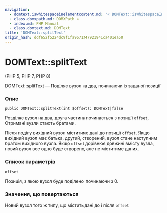 ```yaml
---
navigation:
  - domtext.iswhitespaceinelementcontent.md: '« DOMText::isWhitespaceInElementContent'
  - class.domxpath.md: DOMXPath »
  - index.md: PHP Manual
  - class.domtext.md: DOMText
title: 'DOMText::splitText'
origin_hash: ddf652f5224dc9f1fa9671347921941ca401ea50
---
```

# DOMText::splitText

(PHP 5, PHP 7, PHP 8)

DOMText::splitText — Поділяє вузол на два, починаючи із заданої позиції

### Опис

```methodsynopsis
public DOMText::splitText(int $offset): DOMText|false
```

Розділяє вузол на два, друга частина починається з позиції `offset`, Отримані вузли стають братами.

Після поділу вихідний вузол міститиме дані до позиції `offset`. Якщо вихідний вузол має батька, другий, створений, вузол стане наступним братом вихідного вузла. Якщо `offset` дорівнює довжині вмісту вузла, новий вузол все одно буде створено, але не міститиме даних.

### Список параметрів

`offset`

Позиція, з якою вузол буде поділено, починаючи з 0.

### Значення, що повертаються

Новий вузол того ж типу, що містить дані до і після `offset`
